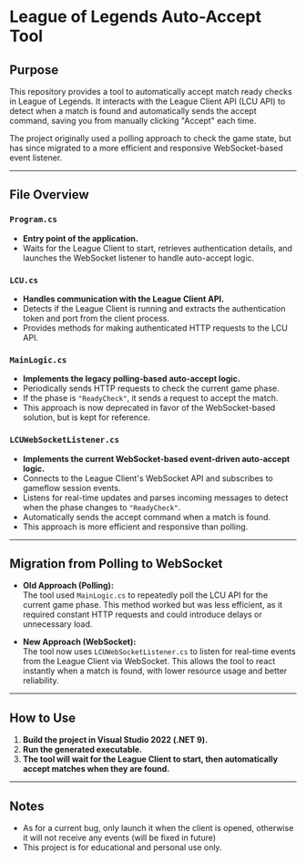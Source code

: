 # League of Legends Auto-Accept Tool

## Purpose

This repository provides a tool to automatically accept match ready checks in League of Legends. It interacts with the League Client API (LCU API) to detect when a match is found and automatically sends the accept command, saving you from manually clicking "Accept" each time.

The project originally used a polling approach to check the game state, but has since migrated to a more efficient and responsive WebSocket-based event listener.

---

## File Overview

### `Program.cs`
- **Entry point of the application.**
- Waits for the League Client to start, retrieves authentication details, and launches the WebSocket listener to handle auto-accept logic.

### `LCU.cs`
- **Handles communication with the League Client API.**
- Detects if the League Client is running and extracts the authentication token and port from the client process.
- Provides methods for making authenticated HTTP requests to the LCU API.

### `MainLogic.cs`
- **Implements the legacy polling-based auto-accept logic.**
- Periodically sends HTTP requests to check the current game phase.
- If the phase is `"ReadyCheck"`, it sends a request to accept the match.
- This approach is now deprecated in favor of the WebSocket-based solution, but is kept for reference.

### `LCUWebSocketListener.cs`
- **Implements the current WebSocket-based event-driven auto-accept logic.**
- Connects to the League Client's WebSocket API and subscribes to gameflow session events.
- Listens for real-time updates and parses incoming messages to detect when the phase changes to `"ReadyCheck"`.
- Automatically sends the accept command when a match is found.
- This approach is more efficient and responsive than polling.

---

## Migration from Polling to WebSocket

- **Old Approach (Polling):**  
  The tool used `MainLogic.cs` to repeatedly poll the LCU API for the current game phase. This method worked but was less efficient, as it required constant HTTP requests and could introduce delays or unnecessary load.

- **New Approach (WebSocket):**  
  The tool now uses `LCUWebSocketListener.cs` to listen for real-time events from the League Client via WebSocket. This allows the tool to react instantly when a match is found, with lower resource usage and better reliability.

---

## How to Use

1. **Build the project in Visual Studio 2022 (.NET 9).**
2. **Run the generated executable.**
3. **The tool will wait for the League Client to start, then automatically accept matches when they are found.**

---

## Notes
- As for a current bug, only launch it when the client is opened, otherwise it will not receive any events (will be fixed in future)
- This project is for educational and personal use only.
